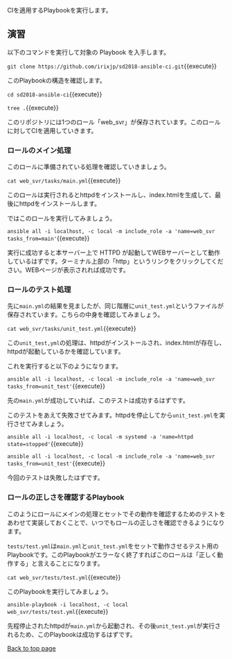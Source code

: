 CIを適用するPlaybookを実行します。

## 演習

以下のコマンドを実行して対象の Playbook を入手します。

`git clone https://github.com/irixjp/sd2018-ansible-ci.git`{{execute}}

このPlaybookの構造を確認します。

`cd sd2018-ansible-ci`{{execute}}

`tree .`{{execute}}

このリポジトリには1つのロール「web_svr」が保存されています。このロールに対してCIを適用していきます。


### ロールのメイン処理

このロールに準備されている処理を確認していきましょう。

`cat web_svr/tasks/main.yml`{{execute}}

このロールは実行されるとhttpdをインストールし、index.htmlを生成して、最後にhttpdをインストールします。

ではこのロールを実行してみましょう。

`ansible all -i localhost, -c local -m include_role -a 'name=web_svr tasks_from=main'`{{execute}}

実行に成功すると本サーバー上で HTTPD が起動してWEBサーバーとして動作しているはずです。ターミナル上部の「http」というリンクをクリックしてください。WEBページが表示されれば成功です。


### ロールのテスト処理

先に`main.yml`の結果を見ましたが、同じ階層に`unit_test.yml`というファイルが保存されています。こちらの中身を確認してみましょう。

`cat web_svr/tasks/unit_test.yml`{{execute}}

この`unit_test,yml`の処理は、httpdがインストールされ、index.htmlが存在し、httpdが起動しているかを確認しています。

これを実行すると以下のようになります。

`ansible all -i localhost, -c local -m include_role -a 'name=web_svr tasks_from=unit_test'`{{execute}}

先の`main.yml`が成功していれば、このテストは成功するはずです。

このテストをあえて失敗させてみます。httpdを停止してから`unit_test.yml`を実行させてみましょう。

`ansible all -i localhost, -c local -m systemd -a 'name=httpd state=stopped'`{{execute}}

`ansible all -i localhost, -c local -m include_role -a 'name=web_svr tasks_from=unit_test'`{{execute}}

今回のテストは失敗したはずです。


### ロールの正しさを確認するPlaybook

このようにロールにメインの処理とセットでその動作を確認するためのテストをあわせて実装しておくことで、いつでもロールの正しさを確認できるようになります。

`tests/test.yml`は`main.yml`と`unit_test.yml`をセットで動作させるテスト用のPlaybookです。このPlaybookがエラーなく終了すればこのロールは「正しく動作する」と言えることになります。

`cat web_svr/tests/test.yml`{{execute}}

このPlaybookを実行してみましょう。

`ansible-playbook -i localhost, -c local web_svr/tests/test.yml`{{execute}}

先程停止されたhttpdが`main.yml`から起動され、その後`unit_test.yml`が実行されるため、このPlaybookは成功するはずです。

[Back to top page](https://www.katacoda.com/irixjp)
